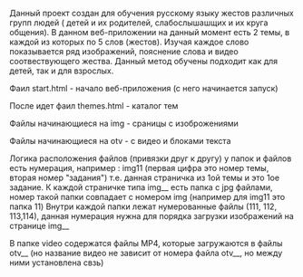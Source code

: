 Данный проект создан для обучения русскому языку жестов различных групп людей ( детей и их родителей, слабослышашщих и их круга общения). В данном веб-приложении на данный момент есть 2 темы, в каждой из которых по 5 слов (жестов). Изучая каждое слово показывается ряд изображений, пояснение слова и видео соотвествующего жества. Данный метод обучены подходит как для детей, так и для взрослых.

Фаил start.html - начало веб-приложения (с него начинается запуск)

После идет фаил themes.html - каталог тем 

Файлы начинающиеся на img - сраницы с изоброжениями

Файлы начинающиеся на otv - с видео и блоками текста
  
  Логика расположения файлов (привязки друг к другу) 
у папок и файлов есть нумерация, например : img11 (первая цифра это номер темы, вторая номер "задания") т.е. данная страничка из 1ой темы и это 1ое задание.
К каждой страничке типа img__ есть папка с jpg файлами, номер такой папки совпадает с номером img (например для img11 это папка 11)
Внутри каждой папки лежат нумерованные файлы (111, 112, 113,114), данная нумерация нужна для порядка загрузки изображений на странице img__

В папке video содержатся файлы MP4, которые загружаются в файлы otv__ (но название видео не зависит от номера файла otv__, но между ними установлена свзь)

